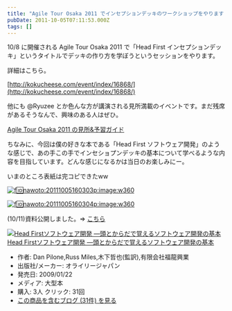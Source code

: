 ```yaml
---
title: "Agile Tour Osaka 2011 でインセプションデッキのワークショップをやります #agileto2011"
pubDate: 2011-10-05T07:11:53.000Z
tags: []
---
```


10/8 に開催される Agile Tour Osaka 2011 で「Head First インセプションデッキ」というタイトルでデッキの作り方を学ぼうというセッションをやります。

詳細はこちら。

[http://kokucheese.com/event/index/16868/](http://kokucheese.com/event/index/16868/)

他にも @Ryuzee とか色んな方が講演される見所満載のイベントです。まだ残席があるそうなんで、興味のある人はぜひ。

[Agile Tour Osaka 2011 の見所&amp;予習ガイド](http://pub.ne.jp/Under_the_Bridge/?entry_id=3884773)

ちなみに、今回は僕の好きな本である「Head First ソフトウェア開発」のような感じで、あの手この手でインセショプンデッキの基本について学べるような内容を目指しています。どんな感じになるかは当日のお楽しみにー。

いまのところ表紙は完コピできたww

[![f:id:nawoto:20111005160303p:image:w360](https://cdn-ak.f.st-hatena.com/images/fotolife/n/nawoto/20111005/20111005160303.png)](http://f.hatena.ne.jp/nawoto/20111005160303)

[![f:id:nawoto:20111005160304p:image:w360](https://cdn-ak.f.st-hatena.com/images/fotolife/n/nawoto/20111005/20111005160304.png)](http://f.hatena.ne.jp/nawoto/20111005160304)

(10/11)資料公開しました。=> [こちら](http://d.hatena.ne.jp/nawoto/20111011/1318303619)

[![Head Firstソフトウェア開発 ―頭とからだで覚えるソフトウェア開発の基本](https://images-fe.ssl-images-amazon.com/images/I/51YxaQry0KL._SL160_.jpg)](http://www.amazon.co.jp/exec/obidos/ASIN/487311392X/nawoto07-22/)[Head Firstソフトウェア開発 ―頭とからだで覚えるソフトウェア開発の基本](http://www.amazon.co.jp/exec/obidos/ASIN/487311392X/nawoto07-22/)

- 作者: Dan Pilone,Russ Miles,木下哲也(監訳),有限会社福龍興業
- 出版社/メーカー: オライリージャパン
- 発売日: 2009/01/22
- メディア: 大型本
- 購入: 3人 クリック: 31回
- [この商品を含むブログ (31件) を見る](http://d.hatena.ne.jp/asin/487311392X/nawoto07-22)